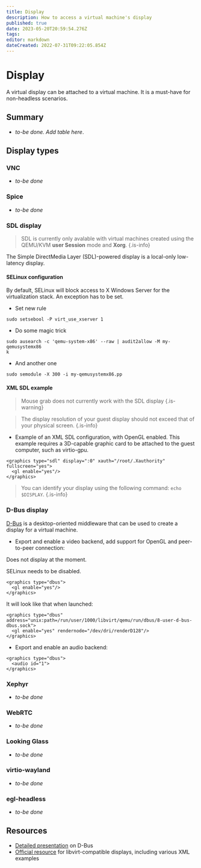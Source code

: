 ```yaml
---
title: Display
description: How to access a virtual machine's display
published: true
date: 2023-05-20T20:59:54.276Z
tags: 
editor: markdown
dateCreated: 2022-07-31T09:22:05.854Z
---
```


# Display

A virtual display can be attached to a virtual machine. It is a must-have for non-headless scenarios.

## Summary

* *to-be done. Add table here*.

## Display types

### VNC

* *to-be done*

### Spice

* *to-be done*

### SDL display

> SDL is currently only avalable with virtual machines created using the QEMU/KVM **user Session** mode and **Xorg**.
{.is-info}

The Simple DirectMedia Layer (SDL)-powered display is a local-only low-latency display. 

#### SELinux configuration

By default, SELinux will block access to X Windows Server for the virtualization stack. An exception has to be set.

* Set new rule

```
sudo setsebool -P virt_use_xserver 1
```

* Do some magic trick 

```
sudo ausearch -c 'qemu-system-x86' --raw | audit2allow -M my-qemusystemx86
k
```

* And another one

```
sudo semodule -X 300 -i my-qemusystemx86.pp
```

#### XML SDL example

> Mouse grab does not currently work with the SDL display
{.is-warning}

> The display resolution of your guest display should not exceed that of your physical screen.
{.is-info}

* Example of an XML SDL configuration, with OpenGL enabled. This example requires a 3D-capable graphic card to be attached to the guest computer, such as virtio-gpu.

```
<graphics type="sdl" display=":0" xauth="/root/.Xauthority" fullscreen="yes">
  <gl enable="yes"/>
</graphics>
```

> You can identify your display using the following command: `echo $DISPLAY`.
{.is-info}

### D-Bus display

[D-Bus](https://www.freedesktop.org/wiki/Software/dbus/) is a desktop-oriented middleware that can be used to create a display for a virtual machine.  


* Export and enable a video backend, add support for OpenGL and peer-to-peer connection:

Does not display at the moment. 

SELinux needs to be disabled.

```
<graphics type="dbus">
  <gl enable="yes"/>
</graphics>
```

It will look like that when launched: 

```
<graphics type="dbus" address="unix:path=/run/user/1000/libvirt/qemu/run/dbus/8-user-d-bus-dbus.sock">
  <gl enable="yes" rendernode="/dev/dri/renderD128"/>
</graphics>
```


* Export and enable an audio backend:

```
<graphics type="dbus">
  <audio id="1">
</graphics>
``` 


### Xephyr

* *to-be done*

### WebRTC

* *to-be done*

### Looking Glass

* *to-be done*

### virtio-wayland

* *to-be done*

### egl-headless

* *to-be done*

## Resources

* [Detailed presentation](https://bootlin.com/pub/conferences/2016/meetup/dbus/josserand-dbus-meetup.pdf) on D-Bus
* [Official resource](https://libvirt.org/formatdomain.html#graphical-framebuffers) for libvirt-compatible displays, including various XML examples

